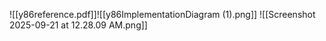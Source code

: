 ![[y86reference.pdf]]![[y86ImplementationDiagram (1).png]]
![[Screenshot 2025-09-21 at 12.28.09 AM.png]]